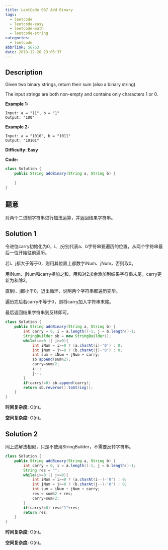 ```yaml
---
title: LeetCode 067 Add Binary
tags:
  - leetcode
  - leetcode-easy
  - leetcode-math
  - leetcode-string
categories:
  - leetcode
abbrlink: 56763
date: 2019-12-20 23:05:37
---
```


## Description

Given two binary strings, return their sum (also a binary string).

The input strings are both non-empty and contains only characters 1 or 0.

**Example 1:**

```
Input: a = "11", b = "1"
Output: "100"
```

**Example 2:**

```
Input: a = "1010", b = "1011"
Output: "10101"
```

**Difficulty: Easy**

**Code:**

```java
class Solution {
    public String addBinary(String a, String b) {
        
    }
}
```

## 题意

对两个二进制字符串进行加法运算，并返回结果字符串。

<!-- more -->

## Solution 1

令进位carry初始化为0，i、j分别代表a、b字符串要遍历的位置，从两个字符串最后一位开始往前遍历。

若i、j都大于等于0，则用其位置上都数字iNum、jNum，否则取0。

用iNum、jNum和carry相加之和，用和对2求余添加到结果字符串末尾，carry更新为和除2。

直到i、j都小于0，退出循环，说明两个字符串都遍历完毕。

遍历完后若carry不等于0，则将carry加入字符串末尾。

最后返回结果字符串到反转即可。

```java
class Solution {
    public String addBinary(String a, String b) {
        int carry = 0, i = a.length()-1, j = b.length()-1;
        StringBuilder sb = new StringBuilder();
        while(i>=0 || j>=0){
            int iNum = i>=0 ? (a.charAt(i)-'0') : 0;
            int jNum = j>=0 ? (b.charAt(j)-'0') : 0;
            int sum = iNum + jNum + carry;
            sb.append(sum%2);
            carry=sum/2;
            i--;
            j--;
        }
        if(carry!=0) sb.append(carry);
        return sb.reverse().toString();
    }
}
```

**时间复杂度:** O(n)。

**空间复杂度:** O(n)。

## Solution 2

同上述解法相似，只是不使用StringBuilder，不需要反转字符串。

```java
class Solution {
    public String addBinary(String a, String b) {
        int carry = 0, i = a.length()-1, j = b.length()-1;
        String res = "";
        while(i>=0 || j>=0){
            int iNum = i>=0 ? (a.charAt(i--)-'0') : 0;
            int jNum = j>=0 ? (b.charAt(j--)-'0') : 0;
            int sum = iNum + jNum + carry;
            res = sum%2 + res;
            carry=sum/2;
        }
        if(carry!=0) res="1"+res;
        return res;
    }
}
```

**时间复杂度:** O(n)。

**空间复杂度:** O(n)。

